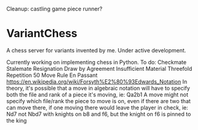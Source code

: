 Cleanup:
    castling
    game
    piece
    runner?

# VariantChess
A chess server for variants invented by me. Under active development.

Currently working on implementing chess in Python. To do:
    Checkmate
    Stalemate
    Resignation
    Draw by Agreement
    Insufficient Material
    Threefold Repetition
    50 Move Rule
    En Passant
    https://en.wikipedia.org/wiki/Forsyth%E2%80%93Edwards_Notation
    In theory, it's possible that a move in algebraic notation will have to specify both the file and rank of a piece it's moving, ie: Qa2b1
    A move might not specify which file/rank the piece to move is on, even if there are two that can move there, if one moving there would leave the player in check, ie: Nd7 not Nbd7 with knights on b8 and f6, but the knight on f6 is pinned to the king
